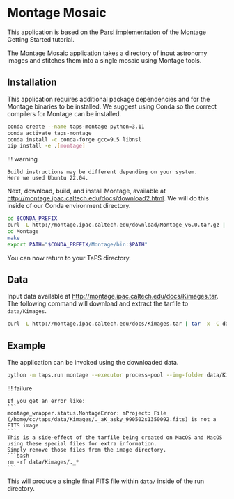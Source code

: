 # Montage Mosaic

This application is based on the [Parsl implementation](https://github.com/Parsl/parallel_patterns/blob/master/Montage%20Mosaic.ipynb) of the Montage Getting Started tutorial.

The Montage Mosaic application takes a directory of input astronomy images and stitches them into a single mosaic using Montage tools.

## Installation

This application requires additional package dependencies and for the Montage binaries to be installed.
We suggest using Conda so the correct compilers for Montage can be installed.
```bash
conda create --name taps-montage python=3.11
conda activate taps-montage
conda install -c conda-forge gcc=9.5 libnsl
pip install -e .[montage]
```

!!! warning

    Build instructions may be different depending on your system.
    Here we used Ubuntu 22.04.

Next, download, build, and install Montage, available at http://montage.ipac.caltech.edu/docs/download2.html.
We will do this inside of our Conda environment directory.
```bash
cd $CONDA_PREFIX
curl -L http://montage.ipac.caltech.edu/download/Montage_v6.0.tar.gz | tar -xz
cd Montage
make
export PATH="$CONDA_PREFIX/Montage/bin:$PATH"
```
You can now return to your TaPS directory.

## Data

Input data available at http://montage.ipac.caltech.edu/docs/Kimages.tar.
The following command will download and extract the tarfile to `data/Kimages`.
```bash
curl -L http://montage.ipac.caltech.edu/docs/Kimages.tar | tar -x -C data/
```

## Example

The application can be invoked using the downloaded data.

```bash
python -m taps.run montage --executor process-pool --img-folder data/Kimages
```

!!! failure

    If you get an error like:
    ```
    montage_wrapper.status.MontageError: mProject: File (/home/cc/taps/data/Kimages/._aK_asky_990502s1350092.fits) is not a FITS image
    ```
    This is a side-effect of the tarfile being created on MacOS and MacOS using these special files for extra information.
    Simply remove those files from the image directory.
    ```bash
    rm -rf data/Kimages/._*
    ```

This will produce a single final FITS file within `data/` inside of the run directory.
